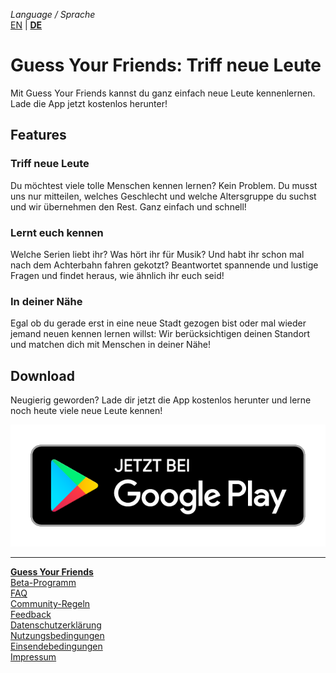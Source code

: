 _Language / Sprache_<br />
[EN](/index-en) | [__DE__](/index)

# Guess Your Friends: Triff neue Leute

Mit Guess Your Friends kannst du ganz einfach neue Leute kennenlernen. Lade die App jetzt kostenlos herunter!

## Features

### Triff neue Leute
Du möchtest viele tolle Menschen kennen lernen? Kein Problem. Du musst uns nur mitteilen, welches Geschlecht und welche Altersgruppe du suchst und wir übernehmen den Rest. Ganz einfach und schnell!

### Lernt euch kennen
Welche Serien liebt ihr? Was hört ihr für Musik? Und habt ihr schon mal nach dem Achterbahn fahren gekotzt? Beantwortet spannende und lustige Fragen und findet heraus, wie ähnlich ihr euch seid!

### In deiner Nähe
Egal ob du gerade erst in eine neue Stadt gezogen bist oder mal wieder jemand neuen kennen lernen willst: Wir berücksichtigen deinen Standort und matchen dich mit Menschen in deiner Nähe!

## Download
Neugierig geworden? Lade dir jetzt die App kostenlos herunter und lerne noch heute viele neue Leute kennen!

[![Download](/img/badge_play_de.png)](https://play.google.com/store/apps/details?id=com.asumaone.gyf&referrer=utm_source%3Dwebsite)

---

[__Guess Your Friends__](/index)<br />
[Beta-Programm](/beta-program)<br />
[FAQ](/faq)<br />
[Community-Regeln](/community-rules)<br />
[Feedback](/feedback)<br />
[Datenschutzerklärung](/privacy)<br />
[Nutzungsbedingungen](/terms-of-use)<br />
[Einsendebedingungen](/terms-of-submissions)<br />
[Impressum](/about)